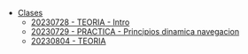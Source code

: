 * [Clases](./README.md)
  - [20230728 - TEORIA - Intro](./clases/20230728/README.md)
  - [20230729 - PRACTICA - Principios dinamica navegacion](./clases/20230729/README.md)
  - [20230804 - TEORIA](./clases/20230804/README.md)
